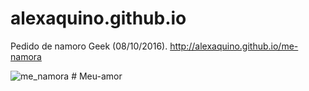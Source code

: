 # alexaquino.github.io
Pedido de namoro Geek (08/10/2016).
http://alexaquino.github.io/me-namora

![me_namora](https://user-images.githubusercontent.com/12216463/27249976-002f42b8-52f9-11e7-9aa4-2aa3f0d19501.gif)
#   M e u - a m o r  
 